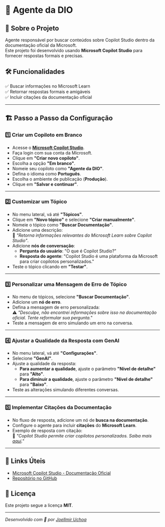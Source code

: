 # 🚀 Agente da DIO

## 🔹 Sobre o Projeto
Agente responsável por buscar conteúdos sobre Copilot Studio dentro da documentação oficial da Microsoft.  
Este projeto foi desenvolvido usando **Microsoft Copilot Studio** para fornecer respostas formais e precisas.

## 🛠️ Funcionalidades
✅ Buscar informações no Microsoft Learn  
✅ Retornar respostas formais e amigáveis  
✅ Incluir citações da documentação oficial  

---

## 🏗️ Passo a Passo da Configuração  

### **1️⃣ Criar um Copiloto em Branco**
- Acesse o **[Microsoft Copilot Studio](https://learn.microsoft.com/pt-br/microsoft-copilot-studio/fundamentals-get-started)**.
- Faça login com sua conta da Microsoft.
- Clique em **"Criar novo copiloto"**.
- Escolha a opção **"Em branco"**.
- Nomeie seu copiloto como **"Agente da DIO"**.
- Defina o idioma como **Português**.
- Escolha o ambiente de publicação (**Produção**).
- Clique em **"Salvar e continuar"**.

---

### **2️⃣ Customizar um Tópico**
- No menu lateral, vá até **"Tópicos"**.
- Clique em **"Novo tópico"** e selecione **"Criar manualmente"**.
- Nomeie o tópico como **"Buscar Documentação"**.
- Adicione uma descrição:  
  📌 *"Retorna informações relevantes do Microsoft Learn sobre Copilot Studio"*.  
- Adicione **nós de conversação**:
  - **Pergunta do usuário**: "O que é Copilot Studio?"
  - **Resposta do agente**: "Copilot Studio é uma plataforma da Microsoft para criar copilotos personalizados."
- Teste o tópico clicando em **"Testar"**.

---

### **3️⃣ Personalizar uma Mensagem de Erro de Tópico**
- No menu de tópicos, selecione **"Buscar Documentação"**.
- Adicione um **nó de erro**.
- Defina a mensagem de erro personalizada:  
  ⚠️ *"Desculpe, não encontrei informações sobre isso na documentação oficial. Tente reformular sua pergunta."*
- Teste a mensagem de erro simulando um erro na conversa.

---

### **4️⃣ Ajustar a Qualidade da Resposta com GenAI**
- No menu lateral, vá até **"Configurações"**.
- Selecione **"GenAI"**.
- Ajuste a qualidade da resposta:
  - **Para aumentar a qualidade**, ajuste o parâmetro **"Nível de detalhe"** para **"Alto"**.
  - **Para diminuir a qualidade**, ajuste o parâmetro **"Nível de detalhe"** para **"Baixo"**.
- Teste as alterações simulando diferentes conversas.

---

### **5️⃣ Implementar Citações da Documentação**
- No fluxo de resposta, adicione um nó de **busca na documentação**.
- Configure o agente para incluir **citações** do **Microsoft Learn**.
- Exemplo de resposta com citação:  
  🔗 *"Copilot Studio permite criar copilotos personalizados. Saiba mais [aqui](https://learn.microsoft.com/pt-br/microsoft-copilot-studio/nlu-gpt-quickstart)."*

---

## 🔗 Links Úteis  
- [Microsoft Copilot Studio - Documentação Oficial](https://learn.microsoft.com/pt-br/microsoft-copilot-studio)  
- [Repositório no GitHub](https://github.com/seu-repositorio)  

## 📄 Licença  
Este projeto segue a licença **MIT**.  

---
_Desenvolvido com 💙 por [Joellmir Uchoa](https://github.com/JoelmirUchoa)_  
